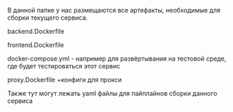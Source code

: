 В данной папке у нас размещаются все артефакты, необходимые для сборки текущего сервиса.

backend.Dockerfile

frontend.Dockerfile

docker-compose.yml - например для развёртывания на тестовой среде, где будет тестироваться этот сервис

proxy.Dockerfile
+конфиги для прокси

Также тут могут лежать yaml файлы для пайплайнов сборки данного сервиса
